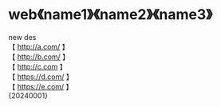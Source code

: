 # web《name1》《name2》《name3》
new
des
<br>
【 http://a.com/ 】
<br>
【 http://b.com/ 】
<br>
【 http://c.com 】
<br>
【 https://d.com/ 】
<br>
【 https://e.com/ 】
<br>
{20240001}
